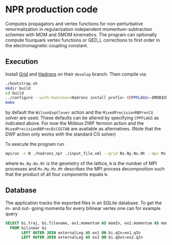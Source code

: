 # NPR production code

Computes propagators and vertex functions for non-perturbative renormalization in regularization independent momentum-subtraction schemes with MOM and SMOM kinematics.
The program can optionally compute fourquark vertex functions or QED_L corrections to first order in the electromagnetic coupling constant.

## Execution
Install [Grid](https://github.com/paboyle/Grid)
and [Hadrons](https://github.com/aportelli/Hadrons) on their `develop` branch.
Then compile via:

``` bash
./bootstrap.sh
mkdir build
cd build
../configure --with-hadrons=<Hadrons install prefix> (CPPFLAGS=-DMOBIUS) (CPPFLAGS=-DBICGSTAB)
make
```
by default the `WilsonExpClover` action and the `MixedPrecisionRBPrecCG` solver are used. These defaults can be altered by specifying `CPPFLAGS` as indicated above. For now the Möbius DWF fermion action and the `MixedPrecisionRBPrecBiCGSTAB` are available as alternatives. (Note that the DWF action only works with the standard CG solver)

To execute the program run
``` bash
mpirun -n N ./hadrons_npr ./input_file.xml --grid Nx.Ny.Nx.Nt --mpi Mx.My.Mz.Mt
```
where `Nx.Ny.Nx.Nt` is the geometry of the lattice, `N` is the number of MPI processes and `Mx.My.Mz.Mt` describes the MPI process decomposition such that the product of all four components equals `N`.

## Database
The application tracks the exported files in an SQLite database. To get the in- and out- going momenta for every bilinear vertex one can for example query
```sql
SELECT bi.traj, bi.filename, ex1.momentum AS momIn, ex2.momentum AS momOut
  FROM bilinear bi
       LEFT OUTER JOIN externalLeg AS ex1 ON bi.qIn=ex1.qIn
       LEFT OUTER JOIN externalLeg AS ex2 ON bi.qOut=ex2.qIn
```

